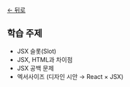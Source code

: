 [← 뒤로](../README.md)

## 학습 주제

- JSX 슬롯(Slot)
- JSX, HTML과 차이점
- JSX 공백 문제
- 엑서사이즈 (디자인 시안 → React × JSX)
